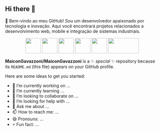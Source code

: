 ## Hi there 👋

🚀 Bem-vindo ao meu GitHub!
Sou um desenvolvedor apaixonado por tecnologia e inovação. Aqui você encontrará projetos relacionados a desenvolvimento web, mobile e integração de sistemas industriais.

<p align="center"> 
  <img src="https://cdn.jsdelivr.net/gh/devicons/devicon/icons/react/react-original.svg" width="50" height="50"/> 
  <img src="https://cdn.jsdelivr.net/gh/devicons/devicon/icons/nodejs/nodejs-original.svg" width="50" height="50"/> 
  <img src="https://cdn.jsdelivr.net/gh/devicons/devicon/icons/typescript/typescript-original.svg" width="50" height="50"/> 
  <img src="https://cdn.jsdelivr.net/gh/devicons/devicon/icons/fastify/fastify-original.svg" width="50" height="50"/> 
  <img src="https://cdn.jsdelivr.net/gh/devicons/devicon/icons/prisma/prisma-original.svg" width="50" height="50"/> 
  <img src="https://img.shields.io/badge/-MQTT-660066?style=for-the-badge&logo=mqtt&logoColor=white" width="100" height="50"/>
</p>


**MaiconGavazzoni/MaiconGavazzoni** is a ✨ _special_ ✨ repository because its `README.md` (this file) appears on your GitHub profile.

Here are some ideas to get you started:

- 🔭 I’m currently working on ...
- 🌱 I’m currently learning ...
- 👯 I’m looking to collaborate on ...
- 🤔 I’m looking for help with ...
- 💬 Ask me about ...
- 📫 How to reach me: ...
- 😄 Pronouns: ...
- ⚡ Fun fact: ...


